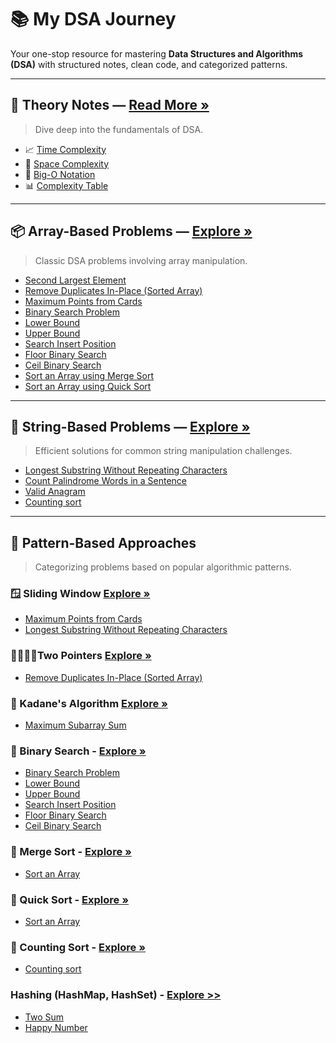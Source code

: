 # 📚 My DSA Journey

Your one-stop resource for mastering **Data Structures and Algorithms (DSA)** with structured notes, clean code, and categorized patterns.

---

## 📘 Theory Notes — [Read More »](./0-Theory/Readme.md)

> Dive deep into the fundamentals of DSA.

- 📈 [Time Complexity](./0-Theory/01-time-complexity.md)
- 🧠 [Space Complexity](./0-Theory/02-space-complexity.md)
- 🧮 [Big-O Notation](./0-Theory/03-big-o-notation.md)
- 📊 [Complexity Table](./0-Theory/04-complexity-table.md)

---

## 📦 Array-Based Problems — [Explore »](./1-Array/Readme.md)

> Classic DSA problems involving array manipulation.

- [Second Largest Element](./1-Array/SecondLargestElement.java)
- [Remove Duplicates In-Place (Sorted Array)](./1-Array/RemoveDuplicatesFromSortedArray.java)
- [Maximum Points from Cards](./1-Array/MaximunPoints.java)
- [Binary Search Problem](./1-Array/BinarySearchProblem.java)
- [Lower Bound](./1-Array/LowerBound.java)
- [Upper Bound](./1-Array/UpperBound.java)
- [Search Insert Position](./1-Array/SearchInsertPosition.java)
- [Floor Binary Search](./1-Array/FloorBS.java)
- [Ceil Binary Search](./1-Array/CeilBS.java)
- [Sort an Array using Merge Sort](./1-Array/MergeSortRecursive.java)
- [Sort an Array using Quick Sort](./1-Array/QuickSortRecursive.java)

---

## 🧵 String-Based Problems — [Explore »](./2-String/Readme.md)

> Efficient solutions for common string manipulation challenges.

- [Longest Substring Without Repeating Characters](./2-String/LongestSubstring.java)
- [Count Palindrome Words in a Sentence](./2-String/CountPalindromes.java)
- [Valid Anagram](./2-String/Anagram.java)
- [Counting sort](./2-String/CountingSort.java)

---

## 🔁 Pattern-Based Approaches

> Categorizing problems based on popular algorithmic patterns.

### 🪟 Sliding Window [Explore »](./Patterns/01-SlidingWindow/sliding-window.md)

- [Maximum Points from Cards](./Patterns/01-SlidingWindow/MaximunPoints.java)
- [Longest Substring Without Repeating Characters](./Patterns/01-SlidingWindow/LongestSubstring.java)

### 🧍‍♂️🧍‍♀️Two Pointers [Explore »](./Patterns/01-TwoPointers//Readme.md)

- [Remove Duplicates In-Place (Sorted Array)](./Patterns/01-TwoPointers//RemoveDuplicatesFromSortedArray.java)

### 🔄 Kadane's Algorithm [Explore »](./Patterns/2-Kadane/notes.md)

- [Maximum Subarray Sum](./Patterns/2-Kadane/MaximunSubarraySum.java)

### 🔄 Binary Search - [Explore »](./Patterns/3-BinarySearch/notes.md)

- [Binary Search Problem](./Patterns/3-BinarySearch/BinarySearchProblem.java)
- [Lower Bound](./Patterns/3-BinarySearch/LowerBound.java)
- [Upper Bound](./Patterns/3-BinarySearch/UpperBound.java)
- [Search Insert Position](./Patterns/3-BinarySearch/SearchInsertPosition.java)
- [Floor Binary Search](./Patterns/3-BinarySearch/FloorBS.java)
- [Ceil Binary Search](./Patterns/3-BinarySearch/CeilBS.java)

### 🔄 Merge Sort - [Explore »](./Patterns/4-MergeSort/notes.md)

- [Sort an Array](./Patterns/4-MergeSort/MergeSortRecursive.java)

### 🔄 Quick Sort - [Explore »](./Patterns/5-QuickSort/notes.md)

- [Sort an Array](./Patterns/5-QuickSort/QuickSortRecursive.java)

### 🔄 Counting Sort - [Explore »](./Patterns/6-CountingSort/notes.md)

- [Counting sort](./Patterns/6-CountingSort/CountingSort.java)

### Hashing (HashMap, HashSet) - [Explore >>](./Patterns/7-Hashing/notes.md)

- [Two Sum](./Patterns/7-Hashing/TwoSum.java)
- [Happy Number](./Patterns/7-Hashing/HappyNumber.java)
